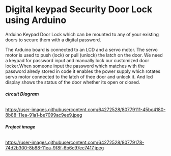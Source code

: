 # **Digital keypad Security Door Lock using Arduino**
Arduino Keypad Door Lock which can be mounted to any of your existing doors to secure them with a digital password.

The Arduino board is connected to an LCD and a servo motor. The servo motor is used to push (lock) or pull (unlock) the latch on the door. We need a keypad for password input and manually lock our customized door locker.When someone input the password which matches with the password alredy stored in code it enables the power supply which rotates servo motor connected to the latch of thee door and unlock it.
And lcd display shows the status of the door whether its open or closed.

###### ***circuit Diagram***
https://user-images.githubusercontent.com/64272528/80779111-45bc4180-8b88-11ea-91a1-be7099ac9ee9.jpeg

###### ***Project image***
https://user-images.githubusercontent.com/64272528/80779178-74d2b300-8b88-11ea-9f8f-6b6c97ec7417.jpeg
